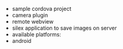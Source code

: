 * sample cordova project
 * camera plugin
 * remote webview
 * silex application to save images on server
* available platforms:
 * android
